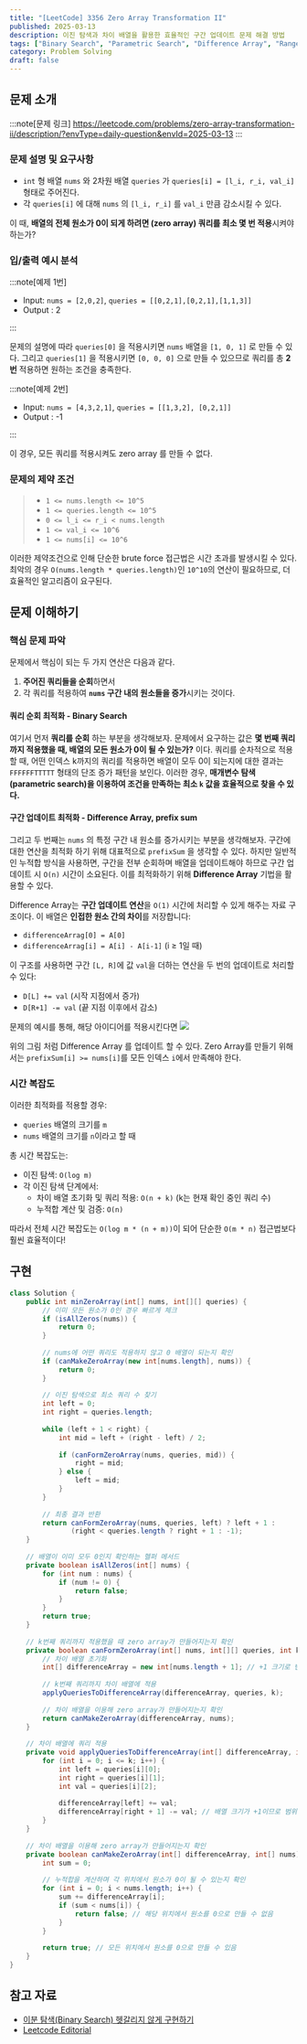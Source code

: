 ```yaml
---
title: "[LeetCode] 3356 Zero Array Transformation II"
published: 2025-03-13
description: 이진 탐색과 차이 배열을 활용한 효율적인 구간 업데이트 문제 해결 방법
tags: ["Binary Search", "Parametric Search", "Difference Array", "Range Update", "Prefix Sum"]
category: Problem Solving
draft: false
---
```


## 문제 소개

:::note[문제 링크]
<https://leetcode.com/problems/zero-array-transformation-ii/description/?envType=daily-question&envId=2025-03-13>
:::

### 문제 설명 및 요구사항

- `int` 형 배열 `nums` 와 2차원 배열 `queries` 가 `queries[i] = [l_i, r_i, val_i]` 형태로 주어진다.
- 각 `queries[i]` 에 대해 `nums` 의 `[l_i, r_i]` 를 `val_i` 만큼 감소시킬 수 있다.

이 때, **배열의 전체 원소가 0이 되게 하려면 (zero array) 쿼리를 최소 몇 번 적용**시켜야 하는가?

### 입/출력 예시 분석

:::note[예제 1번]

- Input: `nums = [2,0,2]`, `queries = [[0,2,1],[0,2,1],[1,1,3]]`
- Output : 2

:::

 문제의 설명에 따라 `queries[0]` 을 적용시키면 `nums` 배열을 `[1, 0, 1]` 로 만들 수 있다. 그리고 `queries[1]` 을 적용시키면 `[0, 0, 0]` 으로 만들 수 있으므로 쿼리를 총 **2번** 적용하면 원하는 조건을 충족한다.

:::note[예제 2번]

- Input: `nums = [4,3,2,1]`, `queries = [[1,3,2], [0,2,1]]`
- Output : -1

:::

 이 경우, 모든 쿼리를 적용시켜도 zero array 를 만들 수 없다.

### 문제의 제약 조건

> - `1 <= nums.length <= 10^5`
> - `1 <= queries.length <= 10^5`
> - `0 <= l_i <= r_i < nums.length`
> - `1 <= val_i <= 10^6`
> - `1 <= nums[i] <= 10^6`

이러한 제약조건으로 인해 단순한 brute force 접근법은 시간 초과를 발생시킬 수 있다. 최악의 경우 `O(nums.length * queries.length)`인 `10^10`의 연산이 필요하므로, 더 효율적인 알고리즘이 요구된다.

## 문제 이해하기

### 핵심 문제 파악

문제에서 핵심이 되는 두 가지 연산은 다음과 같다.

1. **주어진 쿼리들을 순회**하면서
2. 각 쿼리를 적용하여 **`nums` 구간 내의 원소들을 증가**시키는 것이다.

#### 쿼리 순회 최적화 - Binary Search

여기서 먼저 **쿼리를 순회** 하는 부분을 생각해보자.
문제에서 요구하는 값은 **몇 번째 쿼리까지 적용했을 때, 배열의 모든 원소가 0이 될 수 있는가?** 이다. 쿼리를 순차적으로 적용할 때, 어떤 인덱스 k까지의 쿼리를 적용하면 배열이 모두 0이 되는지에 대한 결과는 `FFFFFFTTTTT` 형태의 단조 증가 패턴을 보인다. 이러한 경우, **매개변수 탐색(parametric search)을 이용하여 조건을 만족하는 최소 `k` 값을 효율적으로 찾을 수 있다.**

#### 구간 업데이트 최적화 - Difference Array, prefix sum

그리고 두 번째는 `nums` 의 특정 구간 내 원소를 증가시키는 부분을 생각해보자.
구간에 대한 연산을 최적화 하기 위해 대표적으로 `prefixSum` 을 생각할 수 있다.
하지만 일반적인 누적합 방식을 사용하면, 구간을 전부 순회하며 배열을 업데이트해야 하므로 구간 업데이트 시 `O(n)` 시간이 소요된다. 이를 최적화하기 위해 **Difference Array** 기법을 활용할 수 있다.

Difference Array는 **구간 업데이트 연산**을 `O(1)` 시간에 처리할 수 있게 해주는 자료 구조이다. 이 배열은 **인접한 원소 간의 차이**를 저장합니다:

- `differenceArrag[0] = A[0]`
- `differenceArrag[i] = A[i] - A[i-1]` (i ≥ 1일 때)

이 구조를 사용하면 구간 `[L, R]`에 값 `val`을 더하는 연산을 두 번의 업데이트로 처리할 수 있다:

- `D[L] += val` (시작 지점에서 증가)
- `D[R+1] -= val` (끝 지점 이후에서 감소)

문제의 예시를 통해, 해당 아이디어를 적용시킨다면
![](https://i.imgur.com/dxmy1by.png)

위의 그림 처럼 Difference Array 를 업데이트 할 수 있다.
Zero Array를 만들기 위해서는 `prefixSum[i] >= nums[i]`를 모든 인덱스 `i`에서 만족해야 한다.

### 시간 복잡도

이러한 최적화를 적용할 경우:

- `queries` 배열의 크기를 `m`
- `nums` 배열의 크기를 `n`이라고 할 때

총 시간 복잡도는:

- 이진 탐색: `O(log m)`
- 각 이진 탐색 단계에서:
  - 차이 배열 초기화 및 쿼리 적용: `O(n + k)` (k는 현재 확인 중인 쿼리 수)
  - 누적합 계산 및 검증: `O(n)`

따라서 전체 시간 복잡도는 `O(log m * (n + m))`이 되어 단순한 `O(m * n)` 접근법보다 훨씬 효율적이다!

## 구현

```java
class Solution {
    public int minZeroArray(int[] nums, int[][] queries) {
        // 이미 모든 원소가 0인 경우 빠르게 체크
        if (isAllZeros(nums)) {
            return 0;
        }
        
        // nums에 어떤 쿼리도 적용하지 않고 0 배열이 되는지 확인
        if (canMakeZeroArray(new int[nums.length], nums)) {
            return 0;
        }
        
        // 이진 탐색으로 최소 쿼리 수 찾기
        int left = 0;
        int right = queries.length;
        
        while (left + 1 < right) {
            int mid = left + (right - left) / 2;
            
            if (canFormZeroArray(nums, queries, mid)) {
                right = mid;
            } else {
                left = mid;
            }
        }
        
        // 최종 결과 반환
        return canFormZeroArray(nums, queries, left) ? left + 1 : 
               (right < queries.length ? right + 1 : -1);
    }
    
    // 배열이 이미 모두 0인지 확인하는 헬퍼 메서드
    private boolean isAllZeros(int[] nums) {
        for (int num : nums) {
            if (num != 0) {
                return false;
            }
        }
        return true;
    }
    
    // k번째 쿼리까지 적용했을 때 zero array가 만들어지는지 확인
    private boolean canFormZeroArray(int[] nums, int[][] queries, int k) {
        // 차이 배열 초기화
        int[] differenceArray = new int[nums.length + 1]; // +1 크기로 변경하여 경계 조건 간소화
        
        // k번째 쿼리까지 차이 배열에 적용
        applyQueriesToDifferenceArray(differenceArray, queries, k);
        
        // 차이 배열을 이용해 zero array가 만들어지는지 확인
        return canMakeZeroArray(differenceArray, nums);
    }
    
    // 차이 배열에 쿼리 적용
    private void applyQueriesToDifferenceArray(int[] differenceArray, int[][] queries, int k) {
        for (int i = 0; i <= k; i++) {
            int left = queries[i][0];
            int right = queries[i][1];
            int val = queries[i][2];
            
            differenceArray[left] += val;
            differenceArray[right + 1] -= val; // 배열 크기가 +1이므로 범위 체크 불필요
        }
    }
    
    // 차이 배열을 이용해 zero array가 만들어지는지 확인
    private boolean canMakeZeroArray(int[] differenceArray, int[] nums) {
        int sum = 0;
        
        // 누적합을 계산하며 각 위치에서 원소가 0이 될 수 있는지 확인
        for (int i = 0; i < nums.length; i++) {
            sum += differenceArray[i];
            if (sum < nums[i]) {
                return false; // 해당 위치에서 원소를 0으로 만들 수 없음
            }
        }
        
        return true; // 모든 위치에서 원소를 0으로 만들 수 있음
    }
}
```

## 참고 자료

- [이분 탐색(Binary Search) 헷갈리지 않게 구현하기](https://www.acmicpc.net/blog/view/109)
- [Leetcode Editorial](https://leetcode.com/problems/zero-array-transformation-ii/editorial/?source=submission-ac)
